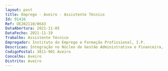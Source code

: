 ```yaml
--- 
layout: post
title: Emprego - Aveiro - Assistente Técnico
Id: 91416
Ref: OE202110/0643
DataAbertura: 2021-11-05
DataFecho: 2021-11-19
Trabalho: Assistente Técnico
Empregador: Instituto do Emprego e Formação Profissional, I.P.
Descricao: Integração no Núcleo de Gestão Administrativa e Financeira, incluindodesignadamente   Assegurar os procedimentos administrativos do expediente geral (Entrada,Saída, Distribuição e Arquivo de Correio)   Assegurar os procedimentos administrativos e financeiros relacionados com osdiversos processamentos   Atendimento Telefónico   Arquivo Geral  Organização e Procedimentos Administrativos   Colaborar nas manifestações de necessidades e pedidos de aquisição de Bens eServiços necessários ao funcionamento do Centro   Assegurar o aprovisionamento e armazenamento adequados dosequipamentos, materiais e ferramentas   Apoio administrativo no âmbito dos diversos programas de emprego eformação profissional   Outras tarefas inerentes à atividade do IEFP
CodigoPostal: 3811-901 Aveiro
Concelho: Aveiro
Distrito: Aveiro
--- 
```

